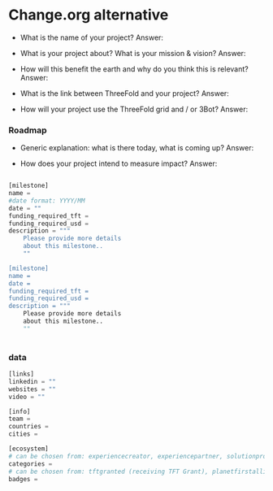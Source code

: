 # Change.org alternative

- What is the name of your project?
Answer:

- What is your project about? What is your mission & vision?
Answer:

- How will this benefit the earth and why do you think this is relevant? 
Answer:

- What is the link between ThreeFold and your project? 
Answer:

- How will your project use the ThreeFold grid and / or 3Bot?
Answer:



### Roadmap

- Generic explanation: what is there today, what is coming up?
Answer:

- How does your project intend to measure impact?
Answer:


```python

[milestone]
name = 
#date format: YYYY/MM 
date = ""
funding_required_tft = 
funding_required_usd = 
description = """
    Please provide more details
    about this milestone..
    ""

[milestone]
name = 
date =
funding_required_tft = 
funding_required_usd = 
description = """
    Please provide more details
    about this milestone..
    ""
    
```

### data

```python
[links]
linkedin = ""
websites = ""
video = ""

[info]
team = 
countries = 
cities = 

[ecosystem]
# can be chosen from: experiencecreator, experiencepartner, solutionprovider, farmer, systemintegrator
categories = 
# can be chosen from: tftgranted (receiving TFT Grant), planetfirstalliance (memeber of Planet First Alliance)
badges = 

```

